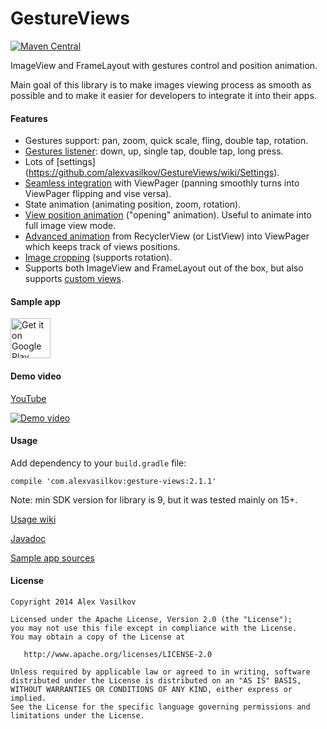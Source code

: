 GestureViews
============

[![Maven Central](https://img.shields.io/maven-central/v/com.alexvasilkov/gesture-views.svg?style=flat-square)](https://maven-badges.herokuapp.com/maven-central/com.alexvasilkov/gesture-views)

ImageView and FrameLayout with gestures control and position animation.

Main goal of this library is to make images viewing process as smooth as possible and to make it
easier for developers to integrate it into their apps. 

#### Features ####

- Gestures support: pan, zoom, quick scale, fling, double tap, rotation.
- [Gestures listener](https://github.com/alexvasilkov/GestureViews/wiki/Usage#listeners): down, up, single tap, double tap, long press.
- Lots of [settings] (https://github.com/alexvasilkov/GestureViews/wiki/Settings).
- [Seamless integration](https://github.com/alexvasilkov/GestureViews/wiki/Usage#viewpager) with ViewPager (panning smoothly turns into ViewPager flipping and vise versa).
- State animation (animating position, zoom, rotation).
- [View position animation](https://github.com/alexvasilkov/GestureViews/wiki/Basic-animations) ("opening" animation). Useful to animate into full image view mode.
- [Advanced animation](https://github.com/alexvasilkov/GestureViews/wiki/Advanced-animations) from RecyclerView (or ListView) into ViewPager which keeps track of views positions.
- [Image cropping](https://github.com/alexvasilkov/GestureViews/wiki/Image-cropping) (supports rotation).
- Supports both ImageView and FrameLayout out of the box, but also supports [custom views](https://github.com/alexvasilkov/GestureViews/wiki/Custom-views).

#### Sample app ####

<a href="http://play.google.com/store/apps/details?id=com.alexvasilkov.gestures.sample">
  <img alt="Get it on Google Play" src="https://play.google.com/intl/en_us/badges/images/apps/en-play-badge-border.png" height="64" />
</a>

#### Demo video ####

[YouTube](http://www.youtube.com/watch?v=5N5G_vgqZbI)

[![Demo video](https://github.com/alexvasilkov/GestureViews/raw/master/sample/art/demo.gif)](http://www.youtube.com/watch?v=5N5G_vgqZbI)  

#### Usage ####

Add dependency to your `build.gradle` file:

    compile 'com.alexvasilkov:gesture-views:2.1.1'

Note: min SDK version for library is 9, but it was tested mainly on 15+.

[Usage wiki](https://github.com/alexvasilkov/GestureViews/wiki/Usage)

[Javadoc](https://oss.sonatype.org/service/local/repositories/releases/archive/com/alexvasilkov/gesture-views/2.1.1/gesture-views-2.1.1-javadoc.jar/!/index.html)

[Sample app sources](https://github.com/alexvasilkov/GestureViews/tree/master/sample)

#### License ####

    Copyright 2014 Alex Vasilkov

    Licensed under the Apache License, Version 2.0 (the "License");
    you may not use this file except in compliance with the License.
    You may obtain a copy of the License at

       http://www.apache.org/licenses/LICENSE-2.0

    Unless required by applicable law or agreed to in writing, software
    distributed under the License is distributed on an "AS IS" BASIS,
    WITHOUT WARRANTIES OR CONDITIONS OF ANY KIND, either express or implied.
    See the License for the specific language governing permissions and
    limitations under the License.
